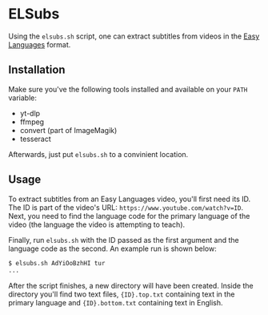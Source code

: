 # ELSubs

Using the `elsubs.sh` script, one can extract subtitles from videos in the [Easy Languages](https://www.youtube.com/c/learnlanguages/) format.

## Installation

Make sure you've the following tools installed and available on your `PATH` variable:

* yt-dlp
* ffmpeg
* convert (part of ImageMagik)
* tesseract

Afterwards, just put `elsubs.sh` to a convinient location.

## Usage

To extract subtitles from an Easy Languages video, you'll first need its ID. The ID is part of the video's URL: `https://www.youtube.com/watch?v=ID`. Next, you need to find the language code for the primary language of the video (the language the video is attempting to teach).

Finally, run `elsubs.sh` with the ID passed as the first argument and the language code as the second. An example run is shown below:

```sh
$ elsubs.sh AdYiOoBzhHI tur
...
```

After the script finishes, a new directory will have been created. Inside the directory you'll find two text files, `{ID}.top.txt` containing text in the primary language and `{ID}.bottom.txt` containing text in English.
